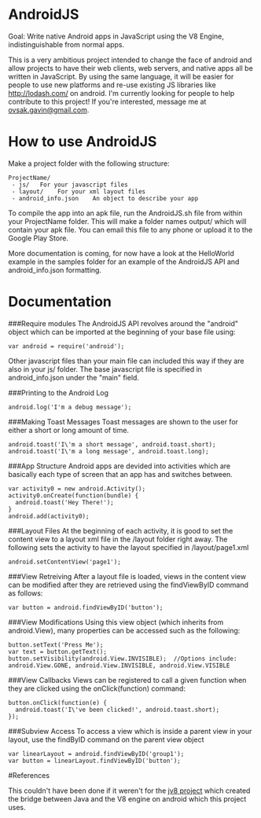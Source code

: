 AndroidJS
=========

Goal: Write native Android apps in JavaScript using the V8 Engine, indistinguishable from normal apps.

This is a very ambitious project intended to change the face of android and allow projects to have their web clients, web servers, and native apps all be written in JavaScript. By using the same language, it will be easier for people to use new platforms and re-use existing JS libraries like http://lodash.com/ on android. I'm currently looking for people to help contribute to this project! If you're interested, message me at ovsak.gavin@gmail.com.

How to use AndroidJS
==========


Make a project folder with the following structure:
```
ProjectName/
 - js/   For your javascript files
 - layout/    For your xml layout files
 - android_info.json    An object to describe your app
```
To compile the app into an apk file, run the AndroidJS.sh file from within your ProjectName folder. This will make a folder names output/ which will contain your apk file. You can email this file to any phone or upload it to the Google Play Store. 

More documentation is coming, for now have a look at the HelloWorld example in the samples folder for an example of the AndroidJS API and android_info.json formatting.

Documentation
=============

###Require modules
The AndroidJS API revolves around the "android" object which can be imported at the beginning of your base file using:
```
var android = require('android');
```

Other javascript files than your main file can included this way if they are also in your js/ folder. The base javascript file is specified in android_info.json under the "main" field.

###Printing to the Android Log
```
android.log('I'm a debug message');
```

###Making Toast Messages
Toast messages are shown to the user for either a short or long amount of time.
```
android.toast('I\'m a short message', android.toast.short);
android.toast('I\'m a long message', android.toast.long);
```

###App Structure
Android apps are devided into activities which are basically each type of screen that an app has and switches between.

```
var activity0 = new android.Activity();
activity0.onCreate(function(bundle) {
  android.toast('Hey There!');
}
android.add(activity0);
```

###Layout Files
At the beginning of each activity, it is good to set the content view to a layout xml file in the /layout folder right away. The following sets the activity to have the layout specified in /layout/page1.xml

```
android.setContentView('page1');
```

###View Retreiving
After a layout file is loaded, views in the content view can be modified after they are retrieved using the findViewByID command as follows:

```
var button = android.findViewByID('button');
```

###View Modifications
Using this view object (which inherits from android.View), many properties can be accessed such as the following:

```
button.setText('Press Me');
var text = button.getText();
button.setVisibility(android.View.INVISIBLE);  //Options include: android.View.GONE, android.View.INVISIBLE, android.View.VISIBLE
```

###View Callbacks
Views can be registered to call a given function when they are clicked using the onClick(function) command:

```
button.onClick(function(e) {
  android.toast('I\'ve been clicked!', android.toast.short);
});
```

###Subview Access
To access a view which is inside a parent view in your layout, use the findByID command on the parent view object

```
var linearLayout = android.findViewByID('group1');
var button = linearLayout.findViewByID('button');
```

#References

This couldn't have been done if it weren't for the <a href="https://github.com/namuol/jv8">jv8 project</a> which created the bridge between Java and the V8 engine on android which this project uses.

